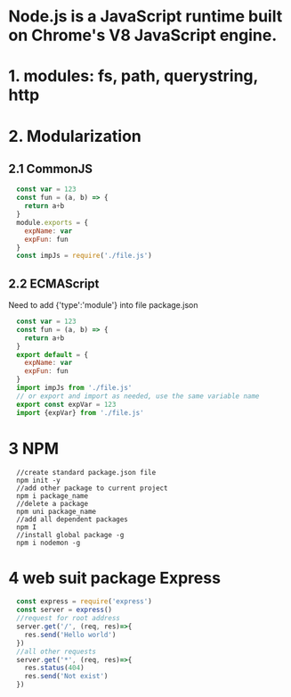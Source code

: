 # Node.js is a JavaScript runtime built on Chrome's V8 JavaScript engine.
# 1. modules: fs, path, querystring, http
# 2. Modularization
  ## 2.1 CommonJS
  ```Javascript
    const var = 123
    const fun = (a, b) => {
      return a+b
    }
    module.exports = {
      expName: var
      expFun: fun
    }
    const impJs = require('./file.js')
  ```
  ## 2.2 ECMAScript
  Need to add {'type':'module'} into file package.json
  ```Javascript
    const var = 123
    const fun = (a, b) => {
      return a+b
    }
    export default = {
      expName: var
      expFun: fun
    }
    import impJs from './file.js'
    // or export and import as needed, use the same variable name
    export const expVar = 123
    import {expVar} from './file.js'
  ```
# 3 NPM
  ```shell
    //create standard package.json file
    npm init -y
    //add other package to current project
    npm i package_name
    //delete a package
    npm uni package_name
    //add all dependent packages
    npm I
    //install global package -g
    npm i nodemon -g
  ```
# 4 web suit package Express
  ```Javascript
    const express = require('express')
    const server = express()
    //request for root address
    server.get('/', (req, res)=>{
      res.send('Hello world')
    })
    //all other requests
    server.get('*', (req, res)=>{
      res.status(404)
      res.send('Not exist')
    })
  ```

